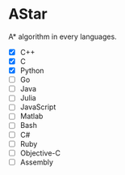 # AStar

A* algorithm in every languages.

- [x] C++
- [x] C
- [x] Python
- [ ] Go
- [ ] Java
- [ ] Julia
- [ ] JavaScript
- [ ] Matlab
- [ ] Bash
- [ ] C#
- [ ] Ruby
- [ ] Objective-C
- [ ] Assembly
